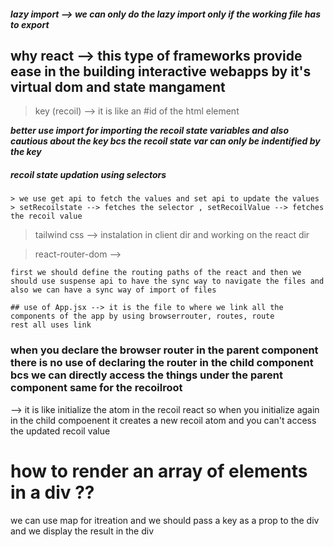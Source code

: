 ##### lazy import --> we can only do the lazy import only if the working file has to export 

## why react --> this type of frameworks provide ease in the building interactive webapps by it's virtual dom and state mangament 

> key (recoil) --> it is like an #id of the html element 

***better use import for importing the recoil state variables and also cautious about the key bcs the recoil state var can only be indentified by the key***


##### recoil state updation using selectors 

    > we use get api to fetch the values and set api to update the values 
    > setRecoilstate --> fetches the selector , setRecoilValue --> fetches the recoil value
    

> tailwind css --> instalation in client dir and working on the react dir


> react-router-dom --> 

    first we should define the routing paths of the react and then we should use suspense api to have the sync way to navigate the files and also we can have a sync way of import of files 

    ## use of App.jsx --> it is the file to where we link all the components of the app by using browserrouter, routes, route 
    rest all uses link 

### when you declare the browser router in the parent component there is no use of declaring the router in the child component bcs we can directly access the things under the parent component same for the recoilroot

<RecoilRoot> --> it is like initialize the atom in the recoil react 
so when you initialize again in the child compoenent it creates a new recoil atom and you can't access the updated recoil value


# how to render an array of elements in a div ??
 we can use map for itreation and we should pass a key as a prop to the div and we display the result in the div


